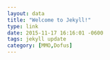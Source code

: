 ```yaml
---
layout: data
title: "Welcome to Jekyll!"
type: link
date: 2015-11-17 16:16:01 -0600
tags: jekyll update
category: [MMO,Dofus]
---
```

